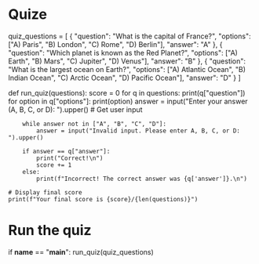 # Quize
quiz_questions = [
    {
        "question": "What is the capital of France?",
        "options": ["A) Paris", "B) London", "C) Rome", "D) Berlin"],
        "answer": "A"
    },
    {
        "question": "Which planet is known as the Red Planet?",
        "options": ["A) Earth", "B) Mars", "C) Jupiter", "D) Venus"],
        "answer": "B"
    },
    {
        "question": "What is the largest ocean on Earth?",
        "options": ["A) Atlantic Ocean", "B) Indian Ocean", "C) Arctic Ocean", "D) Pacific Ocean"],
        "answer": "D"
    }
]

def run_quiz(questions):
    score = 0
    for q in questions:
        print(q["question"])  
        for option in q["options"]: 
            print(option)
        answer = input("Enter your answer (A, B, C, or D): ").upper()  # Get user input
        
        
        while answer not in ["A", "B", "C", "D"]:
            answer = input("Invalid input. Please enter A, B, C, or D: ").upper()

        if answer == q["answer"]:
            print("Correct!\n")
            score += 1
        else:
            print(f"Incorrect! The correct answer was {q['answer']}.\n")

    # Display final score
    print(f"Your final score is {score}/{len(questions)}")

# Run the quiz
if __name__ == "__main__":
    run_quiz(quiz_questions)
